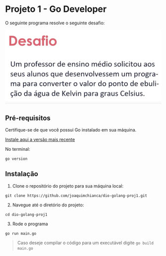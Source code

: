 # Projeto 1 - Go Developer 
O seguinte programa resolve o seguinte desafio:

<img src="desafio.png">

## Pré-requisitos
Certifique-se de que você possui Go instalado em sua máquina. 

[Instale aqui a versão mais recente](https://go.dev/dl/)

No terminal:
```
go version
```

## Instalação

1. Clone o repositório do projeto para sua máquina local:

```
git clone https://github.com/joaquimchianca/dio-golang-proj1.git
```

2. Navegue até o diretório do projeto:

```
cd dio-golang-proj1
```

3. Rode o programa

```
go run main.go
```

> Caso deseje compilar o código para um executável digite `go build main.go`